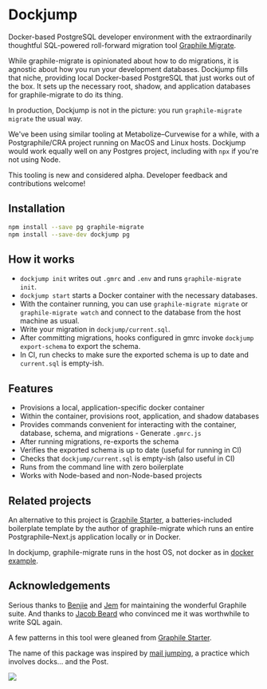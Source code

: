 # Dockjump

Docker-based PostgreSQL developer environment with the extraordinarily
thoughtful SQL-powered roll-forward migration tool [Graphile Migrate][].

While graphile-migrate is opinionated about how to do migrations, it is agnostic
about how you run your development databases. Dockjump fills that niche,
providing local Docker-based PostgreSQL that just works out of the box. It sets
up the necessary root, shadow, and application databases for graphile-migrate to
do its thing.

In production, Dockjump is not in the picture: you run
`graphile-migrate migrate` the usual way.

We've been using similar tooling at Metabolize–Curvewise for a while, with a
Postgraphile/CRA project running on MacOS and Linux hosts. Dockjump would work
equally well on any Postgres project, including with `npx` if you're not using
Node.

This tooling is new and considered alpha. Developer feedback and contributions
welcome!

[graphile migrate]: https://github.com/graphile/migrate

## Installation

```sh
npm install --save pg graphile-migrate
npm install --save-dev dockjump pg
```

## How it works

- `dockjump init` writes out `.gmrc` and `.env` and runs
  `graphile-migrate init`.
- `dockjump start` starts a Docker container with the necessary databases.
- With the container running, you can use `graphile-migrate migrate` or
  `graphile-migrate watch` and connect to the database from the host machine
  as usual.
- Write your migration in `dockjump/current.sql`.
- After committing migrations, hooks configured in gmrc invoke
  `dockjump export-schema` to export the schema.
- In CI, run checks to make sure the exported schema is up to date and
  `current.sql` is empty-ish.

## Features

- Provisions a local, application-specific docker container
- Within the container, provisions root, application, and shadow databases
- Provides commands convenient for interacting with the container, database,
  schema, and migrations - Generate `.gmrc.js`
- After running migrations, re-exports the schema
- Verifies the exported schema is up to date (useful for running in CI)
- Checks that `dockjump/current.sql` is empty-ish (also useful in CI)
- Runs from the command line with zero boilerplate
- Works with Node-based and non-Node-based projects

## Related projects

An alternative to this project is [Graphile Starter][], a batteries-included
boilerplate template by the author of graphile-migrate which runs an entire
Postgraphile&ndash;Next.js application locally or in Docker.

In dockjump, graphile-migrate runs in the host OS, not docker as in
[docker example][].

[graphile starter]: https://github.com/graphile/starter
[docker example]: https://github.com/graphile/migrate/blob/main/docs/docker/README.md

## Acknowledgements

Serious thanks to [Benjie][] and [Jem][] for maintaining the wonderful Graphile
suite. And thanks to [Jacob Beard][] who convinced me it was worthwhile to write
SQL again.

A few patterns in this tool were gleaned from [Graphile Starter][].

The name of this package was inspired by [mail jumping][], a practice which
involves docks&hellip; and the Post.

![](https://fh-sites.imgix.net/sites/4390/2020/08/31200405/U.S.-Mailboat-Tour-image-1.jpg?auto=compress%2Cformat&w=700&h=700&fit=max)

[mail jumping]: https://www.atlasobscura.com/articles/mail-jumping-lake-geneva
[benjie]: https://github.com/benjie
[jem]: https://github.com/jemgillam
[jacob beard]: https://github.com/jbeard4
